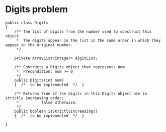 # Digits problem

    public class Digits
    {
        /** The list of digits from the number used to construct this object.
         *  The digits appear in the list in the same order in which they appear in the original number.
         */
     
        private ArrayList<Integer> digitList;
    
        /** Contructs a Digits object that represents num.
         *  Precondition: num >= 0
         */
        public Digits(int num)
        {  /*  to be implemented  */  }
    
        /** Returns true if the digits in this Digits object are in strictly increasing order;
         *          false otherwise.
         */
        public boolean isStrictlyIncreasing()
        {  /*  to be implemented  */  }
    
    }



